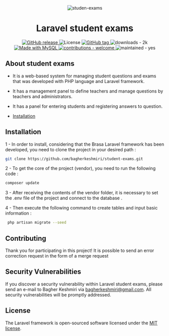 <div align="center">
<img src="https://img.freepik.com/free-vector/exams-concept-illustration_114360-2754.jpg?size=626&ext=jpg&ga=GA1.1.1703511780.1687538153&semt=ais" alt="studen-exams"/>
</div>

<div align="center">
<h1>Laravel student exams</h1>
</div>

<div align="center">
<a href="https://github.com/bagherkeshmiri/student-exams/releases/">
    <img src="https://img.shields.io/github/release/bagherkeshmiri/student-exams?include_prereleases=&sort=semver&color=red" alt="GitHub release">
</a>
<img src="https://img.shields.io/badge/License-MIT-green" alt="License">
<a href="https://github.com/bagherkeshmiri/student-exams/releases">
<img src="https://img.shields.io/github/tag/bagherkeshmiri/student-exams?include_prereleases=&sort=semver&color=blue" alt="GitHub tag">
</a>
<img src="https://img.shields.io/badge/downloads-2k-green" alt="downloads - 2k">
<a href="https://www.mysql.com/" title="Go to MySQL homepage">
    <img src="https://img.shields.io/badge/MySQL-%3E=5.7-blue?logo=mysql&logoColor=white" alt="Made with MySQL">
</a>
<a href="#" title="Go to contributions doc">
    <img src="https://img.shields.io/badge/contributions-welcome-yellow" alt="contributions - welcome">
</a>
<img src="https://img.shields.io/badge/maintained-yes-blue" alt="maintained - yes">
</div>

## About student exams
 - It is a web-based system for managing student questions and exams that was developed with PHP language and Laravel framework.
 - It has a management panel to define teachers and manage questions by teachers and administrators.
 - It has a panel for entering students and registering answers to question.

- [Installation](#installation)

## Installation
1 - In order to install, considering that the Brasa Laravel framework has been developed, you need to clone the project in your desired path :
```bash
git clone https://github.com/bagherkeshmiri/student-exams.git
```

2 - To get the core of the project (vendor), you need to run the following code :
```bash
composer update
```

3 - After receiving the contents of the vendor folder, it is necessary to set the .env file of the project and connect to the database .

4 - Then execute the following command to create tables and input basic information :
```bash
 php artisan migrate --seed
```

## Contributing
Thank you for participating in this project!
It is possible to send an error correction request in the form of a merge request

## Security Vulnerabilities
If you discover a security vulnerability within Laravel student exams, please send an e-mail to Bagher Keshmiri via [bagherkeshmiri@gmail.com](mailto:bagherkeshmiri@gmail.com). All security vulnerabilities will be promptly addressed.

## License
The Laravel framework is open-sourced software licensed under the [MIT license](https://opensource.org/licenses/MIT).
